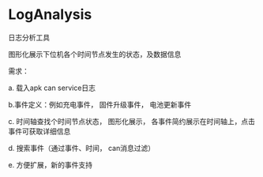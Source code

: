 # LogAnalysis
日志分析工具



 图形化展示下位机各个时间节点发生的状态，及数据信息



需求：



a. 载入apk can service日志

b.事件定义：例如充电事件， 固件升级事件， 电池更新事件

c. 时间轴查找个时间节点状态， 图形化展示， 各事件简约展示在时间轴上，点击事件可获取详细信息

d. 搜索事件（通过事件、时间， can消息过滤）

e. 方便扩展，新的事件支持